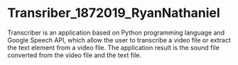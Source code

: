 # Transriber_1872019_RyanNathaniel

Transcriber is an application based on Python programming language and Google Speech API, which allow the user to transcribe a video file or extract the text element from a video file. The application result is the sound file converted from the video file and the text file.
